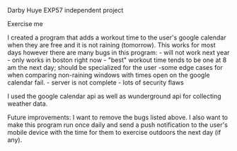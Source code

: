 Darby Huye
EXP57 independent project

Exercise me

I created a program that adds a workout time to the user's google calendar when they are free and it is not raining (tomorrow). This works for most days however there are many bugs in this program:
    - will not work next year
    - only works in boston right now
    - "best" workout time tends to be one at 8 am the next day; should be specialized for the user
    -some edge cases for when comparing non-raining windows with times open on the google calendar fail.
    - server is not complete
    - lots of security flaws

I used the google calendar api as well as wunderground api for collecting weather data. 

Future improvements: 
    I want to remove the bugs listed above. I also want to make this program run once daily and send a push notification to the user's mobile device with the time for them to exercise outdoors the next day (if any).
